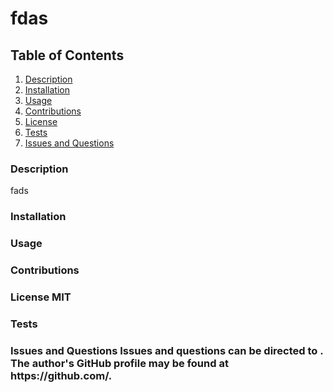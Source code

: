 # fdas

## Table of Contents

1. <a href="#description">Description</a>
2. <a href="#installation">Installation</a>
3. <a href="#usage">Usage</a>
4. <a href="#contributions">Contributions</a>
5. <a href="#license">License</a>
6. <a href="#test">Tests</a>
7. <a href="#questions">Issues and Questions</a>
<h3 id='description'>Description</h3>
fads

<h3 id='installation'>Installation


<h3 id='usage'>Usage


<h3 id='contributions'>Contributions


<h3 id='license'>License
MIT

<h3 id='test'>Tests


<h3 id='questions'>Issues and Questions
Issues and questions can be directed to . The author's GitHub profile may be found at https://github.com/.